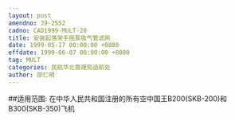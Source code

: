 ```yaml
---
layout: post
amendno: 39-2552
cadno: CAD1999-MULT-20
title: 安装起落架手摇泵吸气管滤网
date: 1999-05-17 00:00:00 +0800
effdate: 1999-06-07 00:00:00 +0800
tag: MULT
categories: 民航华北管理局适航处
author: 邵仁明
---
```


##适用范围:
在中华人民共和国注册的所有空中国王B200(SKB-200)和B300(SKB-350)飞机

